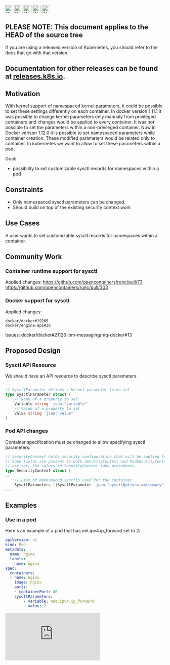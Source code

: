 <!-- BEGIN MUNGE: UNVERSIONED_WARNING -->

<!-- BEGIN STRIP_FOR_RELEASE -->

<img src="http://kubernetes.io/img/warning.png" alt="WARNING"
     width="25" height="25">
<img src="http://kubernetes.io/img/warning.png" alt="WARNING"
     width="25" height="25">
<img src="http://kubernetes.io/img/warning.png" alt="WARNING"
     width="25" height="25">
<img src="http://kubernetes.io/img/warning.png" alt="WARNING"
     width="25" height="25">
<img src="http://kubernetes.io/img/warning.png" alt="WARNING"
     width="25" height="25">

<h2>PLEASE NOTE: This document applies to the HEAD of the source tree</h2>

If you are using a released version of Kubernetes, you should
refer to the docs that go with that version.

Documentation for other releases can be found at
[releases.k8s.io](http://releases.k8s.io).
</strong>
--

<!-- END STRIP_FOR_RELEASE -->

<!-- END MUNGE: UNVERSIONED_WARNING -->

## Motivation
With kernel support of namespaced kernel parameters, it could be possible to set these settings differently on each container. In docker version 1.11.1 it was possible to change kernel parameters only manualy from privileged containers and changes would be applied to every container. It was not possible to set the parameters within a non-privileged container. Now in Docker verison 1.12.0 it is possible to set namespaced parameters while container creation. These modified parameters would be related only to container. In kubernetes we want to allow to set these parameters within a pod.

Goal:
- possibility to set customizable sysctl records for namespaces within a pod

## Constraints

* Only namespaced sysctl parameters can be changed.
* Should build on top of the existing security context work

## Use Cases

A user wants to set customizable sysctl records for namespaces within a container.

## Community Work

### Container runtime support for sysctl

Applied changes:
	https://github.com/opencontainers/runc/pull/73
	https://github.com/opencontainers/runc/pull/303

### Docker support for sysctl

Applied changes:

	docker/docker#19265
	docker/engine-api#38

Issues:
	docker/docker#21126
	ibm-messaging/mq-docker#13

## Proposed Design
	
### Sysctl API Resource

We should have an API resource to describe sysctl parameters.

```go

// SysctlParameter defines a kernel parameter to be set
type SysctlParameter struct {
	// Name of a property to set
	Variable string `json:"variable"`
	// Value of a property to set
	Value string `json:"value"`
}
```
### Pod API changes

Container specification must be changed to allow specifying sysctl parameters:

```go
// SecurityContext holds security configuration that will be applied to a container.
// Some fields are present in both SecurityContext and PodSecurityContext.  When both
// are set, the values in SecurityContext take precedence.
type SecurityContext struct {
...
	// List of Namespaced sysctls used for the container
	SysctlParameters []SysctlParameter `json:"sysctlOptions,omitempty"`
...
```
## Examples

### Use in a pod

Here's an example of a pod that has net.ipv4.ip_forward set to 2:

```yaml
apiVersion: v1
kind: Pod
metadata:
  name: nginx
  labels:
    name: nginx
spec:
  containers:
  - name: nginx
    image: nginx
    ports:
    - containerPort: 80
    sysctlParameters:
        - variable: net.ipv4.ip_forward: 
          value: 2
```

<!-- BEGIN MUNGE: GENERATED_ANALYTICS -->
[![Analytics](https://kubernetes-site.appspot.com/UA-36037335-10/GitHub/docs/design/seccomp.md?pixel)]()
<!-- END MUNGE: GENERATED_ANALYTICS -->
